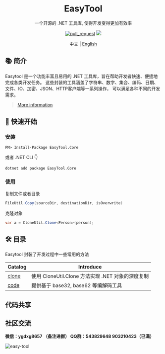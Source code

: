 <h1 align="center"> EasyTool </h1>

<div align="center">

一个开源的 .NET 工具库, 使得开发变得更加有效率


[![pull_request](https://github.com/786744873/easytool/actions/workflows/pull_request.yml/badge.svg)](https://github.com/786744873/easytool/actions/workflows/pull_request.yml)
[![](https://img.shields.io/nuget/v/EasyTool.Core.svg)](https://www.nuget.org/packages/EasyTool.Core)
<p>
    <span>中文</span> |  <a href="README.EN-US.md">English</a>
</p>
</div>

## 📚 简介

Easytool 是一个功能丰富且易用的 .NET 工具库，旨在帮助开发者快速、便捷地完成各类开发任务。 这些封装的工具涵盖了字符串、数字、集合、编码、日期、文件、IO、加密、JSON、HTTP客户端等一系列操作， 可以满足各种不同的开发需求。
> [More information](https://easy-dotnet.com/pages/easytool/)
> 
## 🚀 快速开始
### 安装 
~~~
PM> Install-Package EasyTool.Core
~~~
或者 .NET CLI 👇
~~~
dotnet add package EasyTool.Core
~~~

### 使用
复制文件或者目录
~~~csharp
FileUtil.Copy(sourceDir, destinationDir, isOverwrite)
~~~
克隆对象
~~~csharp
var a = CloneUtil.Clone<Person>(person);
~~~


## 🛠️ 目录
Easytool 封装了开发过程中一些常用的方法

| Catalog                                           |     Introduce                                                                        |
| --------------------------------------------------|---------------------------------------------------------------------------------- |
| [clone](EasyTool.Core/CloneCategory/)             |     使用 CloneUtil.Clone 方法实现 .NET 对象的深度复制                                       |
| [code](EasyTool.Core/CodeCategory/)               |     提供基于 base32, base62 等编解码工具                                             |

## 代码共享


## 社区交流

**微信：ygdxg8657 （备注进群） QQ群：543829648  903210423（已满）** 

![easy-tool](https://raw.githubusercontent.com/786744873/easy-dotnet/main/files/img/easytool.png)
